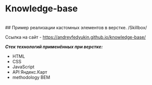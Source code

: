 # Knowledge-base
<br>
## Пример реализации кастомных элементов в верстке. /Skillbox/

Ссылка на сайт - <https://andreyfedyukin.github.io/knowledge-base/>

**_Стек технологий применённых при верстке:_**

- HTML
- CSS
- JavaScript
- API Яндекс.Карт
- methodology BEM
